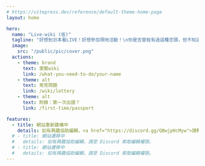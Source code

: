 ```yaml
---
# https://vitepress.dev/reference/default-theme-home-page
layout: home

hero:
  name: "Live-wiki (仮)"
  tagline: "好想到日本看LIVE！好想參加現地活動！\n你是否曾經有過這種念頭，但不知道該從何準備呢？在這裡我們彙整了所有抽選需要做的準備、抽選流程、付款方式、取票流程及其他需要注意的事項，希望能幫助你順利抽到並參加現地活動。"
  image:
    src: "/public/pic/cover.png"
  actions:
    - theme: brand
      text: 瀏覽wiki
      link: /what-you-need-to-do/your-name
    - theme: alt
      text: 常見問題
      link: /wiki/lottery
    - theme: alt
      text: 附錄：第一次出國？
      link: /first-time/passport

features:
  - title: 網站重新建構中
    details: 如有興趣協助編輯，<a href="https://discord.gg/QBwjpHcMyw">請點我至 Discord</a> 索取編輯權限。
  # - title: 網站遷移中
  #   details: 如有興趣協助編輯，請至 Discord 索取編輯權限。
  # - title: 網站遷移中
  #   details: 如有興趣協助編輯，請至 Discord 索取編輯權限。
---
```


<style>
.tagline {
  font-size: 18px !important;
}
</style>

